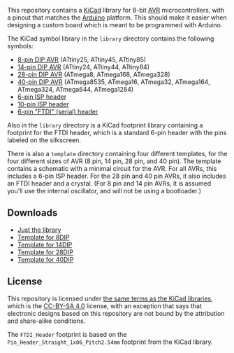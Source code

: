 This repository contains a [KiCad][1] library for 8-bit [AVR][2]
microcontrollers, with a pinout that matches the [Arduino][3]
platform.  This should make it easier when designing a custom board
which is meant to be programmed with Arduino.

The KiCad symbol library in the `library` directory contains the
following symbols:

* [8-pin DIP AVR][4] (ATtiny25, ATtiny45, ATtiny85)
* [14-pin DIP AVR][4] (ATtiny24, ATtiny44, ATtiny84)
* [28-pin DIP AVR][5] (ATmega8, ATmega168, ATmega328)
* [40-pin DIP AVR][6] (ATmega8535, ATmega16, ATmega32, ATmega164, ATmega324, ATmega644, ATmega1284)
* [6-pin ISP header][7]
* [10-pin ISP header][7]
* [6-pin "FTDI" (serial) header][8]

Also in the `library` directory is a KiCad footprint library
containing a footprint for the FTDI header, which is a standard 6-pin
header with the pins labeled on the silkscreen.

There is also a `template` directory containing four different
templates, for the four different sizes of AVR (8 pin, 14 pin, 28 pin,
and 40 pin).  The template contains a schematic with a minimal circuit
for the AVR.  For all AVRs, this includes a 6-pin ISP header.  For the
28 pin and 40 pin AVRs, it also includes an FTDI header and a
crystal.  (For 8 pin and 14 pin AVRs, it is assumed you'll use the
internal oscillator, and will not be using a bootloader.)

## Downloads

* [Just the library][11]
* [Template for 8DIP][12]
* [Template for 14DIP][13]
* [Template for 28DIP][14]
* [Template for 40DIP][15]

## License

This repository is licensed under [the same terms as the KiCad
libraries][9], which is the [CC-BY-SA 4.0][10] license, with an
exception that says that electronic designs based on this repository
are not bound by the attribution and share-alike conditions.

The `FTDI_Header` footprint is based on the
`Pin_Header_Straight_1x06_Pitch2.54mm` footprint from the KiCad
library.

[1]: http://kicad-pcb.org/
[2]: https://en.wikipedia.org/wiki/Atmel_AVR
[3]: https://www.arduino.cc/
[4]: https://github.com/damellis/attiny
[5]: https://www.arduino.cc/en/Main/Standalone
[6]: https://github.com/mcudude/MightyCore
[7]: http://www.batsocks.co.uk/readme/isp_headers.htm
[8]: https://www.sparkfun.com/products/9716
[9]: https://forum.kicad.info/t/kicad-library-licensing/7856
[10]: https://creativecommons.org/licenses/by-sa/4.0/legalcode
[11]: https://github.com/ppelleti/avr-arduino-kicad/releases/download/1.0/avr-arduino-kicad-1.0-library.zip
[12]: https://github.com/ppelleti/avr-arduino-kicad/releases/download/1.0/avr-arduino-kicad-1.0-8DIP.zip
[13]: https://github.com/ppelleti/avr-arduino-kicad/releases/download/1.0/avr-arduino-kicad-1.0-14DIP.zip
[14]: https://github.com/ppelleti/avr-arduino-kicad/releases/download/1.0/avr-arduino-kicad-1.0-28DIP.zip
[15]: https://github.com/ppelleti/avr-arduino-kicad/releases/download/1.0/avr-arduino-kicad-1.0-40DIP.zip
